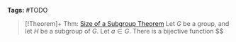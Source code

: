 ---
---

**Tags:** #TODO 

 > 
 > \[!Theorem\]+ Thm: [Size of a Subgroup Theorem](Size%20of%20a%20Subgroup%20Theorem.md)
 > Let $G$ be a group, and let $H$ be a subgroup of $G$. Let $a\in G$. There is a bijective function $$

